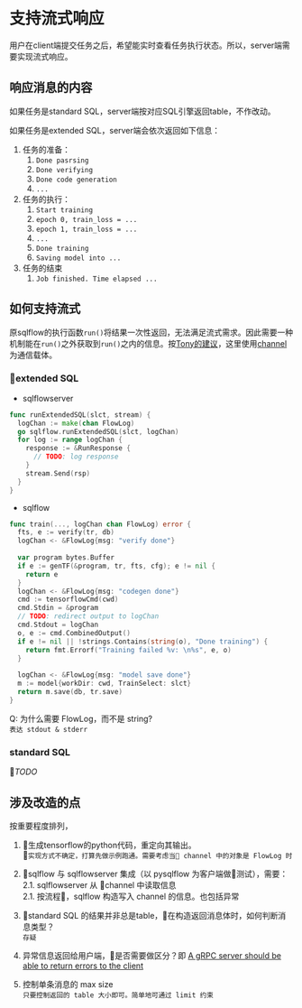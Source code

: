 # 支持流式响应

用户在client端提交任务之后，希望能实时查看任务执行状态。所以，server端需要实现流式响应。

## 响应消息的内容

如果任务是standard SQL，server端按对应SQL引擎返回table，不作改动。

如果任务是extended SQL，server端会依次返回如下信息：

1. 任务的准备：
    1. `Done pasrsing`
    1. `Done verifying`
    1. `Done code generation`
    1. `...`
1. 任务的执行：
    1. `Start training`
    1. `epoch 0, train_loss = ...`
    1. `epoch 1, train_loss = ...`
    1. `...`
    1. `Done training`
    1. `Saving model into ...`
1. 任务的结束
    1. `Job finished. Time elapsed ...`

## 如何支持流式

原sqlflow的执行函数`run()`将结果一次性返回，无法满足流式需求。因此需要一种机制能在`run()`之外获取到`run()`之内的信息。按[Tony的建议](https://github.com/wangkuiyi/sqlflowserver/issues/18#issuecomment-457790587)，这里使用[channel](https://tour.golang.org/concurrency/2)为通信载体。

###  extended SQL
- sqlflowserver   
```go
func runExtendedSQL(slct, stream) {
  logChan := make(chan FlowLog)
  go sqlflow.runExtendedSQL(slct, logChan)
  for log := range logChan {
    response := &RunResponse {
      // TODO: log response
    }
    stream.Send(rsp)
  }
}
```

- sqlflow
```go
func train(..., logChan chan FlowLog) error {
  fts, e := verify(tr, db)
  logChan <- &FlowLog{msg: "verify done"}
  
  var program bytes.Buffer
  if e := genTF(&program, tr, fts, cfg); e != nil {
    return e
  }
  logChan <- &FlowLog{msg: "codegen done"}
  cmd := tensorflowCmd(cwd)
  cmd.Stdin = &program
  // TODO: redirect output to logChan
  cmd.Stdout = logChan
  o, e := cmd.CombinedOutput()
  if e != nil || !strings.Contains(string(o), "Done training") {
    return fmt.Errorf("Training failed %v: \n%s", e, o)
  }
  
  logChan <- &FlowLog{msg: "model save done"}
  m := model{workDir: cwd, TrainSelect: slct}
  return m.save(db, tr.save)
}
```

Q: 为什么需要 FlowLog，而不是 string?    
`表达 stdout & stderr`

### standard SQL
*TODO*

## 涉及改造的点
按重要程度排列，

1. 生成tensorflow的python代码，重定向其输出。   
`实现方式不确定，打算先做示例跑通。需要考虑当 channel 中的对象是 FlowLog 时`
2. sqlflow 与 sqlflowserver 集成（以 pysqlflow 为客户端做测试），需要：  
2.1. sqlflowserver 从 channel 中读取信息  
2.1. 按流程，sqlflow 构造写入 channel 的信息。也包括异常

3. standard SQL 的结果并非总是table，在构造返回消息体时，如何判断消息类型？    
`存疑`
4. 异常信息返回给用户端，是否需要做区分？即 [A gRPC server should be able to return errors to the client](https://github.com/wangkuiyi/sqlflowserver/issues/19)
5. 控制单条消息的 max size  
`只要控制返回的 table 大小即可。简单地可通过 limit 约束`
